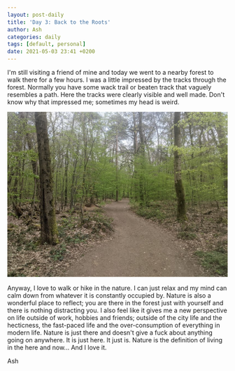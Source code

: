 ```yaml
---
layout: post-daily
title: 'Day 3: Back to the Roots'
author: Ash
categories: daily
tags: [default, personal]
date: 2021-05-03 23:41 +0200
---
```

I'm still visiting a friend of mine and today we went to a nearby forest to walk there for a few hours. I was a little impressed by the tracks through the forest. Normally you have some wack trail or beaten track that vaguely resembles a path. Here the tracks were clearly visible and well made. Don't know why that impressed me; sometimes my head is weird.

![forest-path](/assets/res/daily/day-3-forest-path.jpg)

Anyway, I love to walk or hike in the nature. I can just relax and my mind can calm down from whatever it is constantly occupied by. Nature is also a wonderful place to reflect; you are there in the forest just with yourself and there is nothing distracting you. I also feel like it gives me a new perspective on life outside of work, hobbies and friends; outside of the city life and the hecticness, the fast-paced life and the over-consumption of everything in modern life. Nature is just there and doesn't give a fuck about anything going on anywhere. It is just here. It just is. Nature is the definition of living in the here and now... And I love it.

Ash
